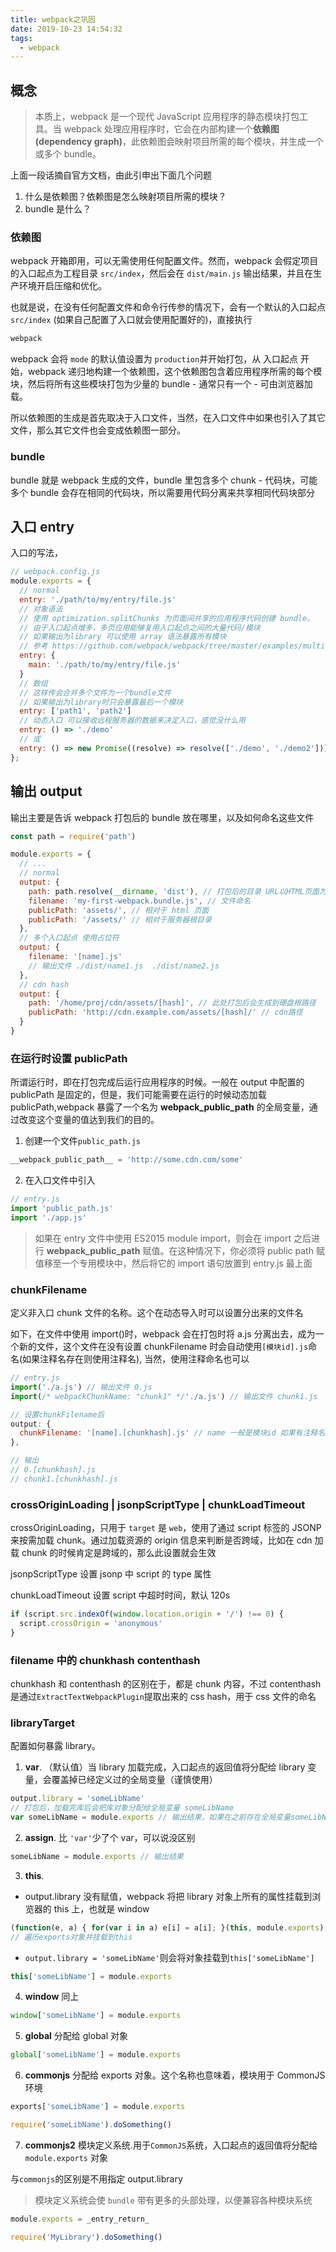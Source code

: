 ```yaml
---
title: webpack之巩固
date: 2019-10-23 14:54:32
tags:
  - webpack
---
```


## 概念

> 本质上，webpack 是一个现代 JavaScript 应用程序的静态模块打包工具。当 webpack 处理应用程序时，它会在内部构建一个**依赖图(dependency graph)**，此依赖图会映射项目所需的每个模块，并生成一个或多个 bundle。

上面一段话摘自官方文档，由此引申出下面几个问题

1. 什么是依赖图？依赖图是怎么映射项目所需的模块？
2. bundle 是什么？

<!-- more -->

### 依赖图

webpack 开箱即用，可以无需使用任何配置文件。然而，webpack 会假定项目的入口起点为工程目录 `src/index`，然后会在 `dist/main.js` 输出结果，并且在生产环境开启压缩和优化。

也就是说，在没有任何配置文件和命令行传参的情况下，会有一个默认的入口起点 `src/index` (如果自己配置了入口就会使用配置好的)，直接执行

```cmd
webpack
```

webpack 会将 `mode` 的默认值设置为 `production`并开始打包，从 入口起点 开始，webpack 递归地构建一个依赖图，这个依赖图包含着应用程序所需的每个模块，然后将所有这些模块打包为少量的 bundle - 通常只有一个 - 可由浏览器加载。

所以依赖图的生成是首先取决于入口文件，当然，在入口文件中如果也引入了其它文件，那么其它文件也会变成依赖图一部分。

### bundle

bundle 就是 webpack 生成的文件，bundle 里包含多个 chunk - 代码块，可能多个 bundle 会存在相同的代码块，所以需要用代码分离来共享相同代码块部分

## 入口 entry

入口的写法，

```javascript
// webpack.config.js
module.exports = {
  // normal
  entry: './path/to/my/entry/file.js'
  // 对象语法
  // 使用 optimization.splitChunks 为页面间共享的应用程序代码创建 bundle。
  // 由于入口起点增多，多页应用能够复用入口起点之间的大量代码/模块
  // 如果输出为library 可以使用 array 语法暴露所有模块
  // 参考 https://github.com/webpack/webpack/tree/master/examples/multi-part-library
  entry: {
    main: './path/to/my/entry/file.js'
  }
  // 数组
  // 这样传会合并多个文件为一个bundle文件
  // 如果输出为library时只会暴露最后一个模块
  entry: ['path1', 'path2']
  // 动态入口 可以接收远程服务器的数据来决定入口，感觉没什么用
  entry: () => './demo'
  // 或
  entry: () => new Promise((resolve) => resolve(['./demo', './demo2']))
};


```

## 输出 output

输出主要是告诉 webpack 打包后的 bundle 放在哪里，以及如何命名这些文件

```javascript
const path = require('path')

module.exports = {
  // ...
  // normal
  output: {
    path: path.resolve(__dirname, 'dist'), // 打包后的目录 URL以HTML页面为基准
    filename: 'my-first-webpack.bundle.js', // 文件命名
    publicPath: 'assets/', // 相对于 html 页面
    publicPath: '/assets/' // 相对于服务器根目录
  },
  // 多个入口起点 使用占位符
  output: {
    filename: '[name].js'
    // 输出文件 ./dist/name1.js  ./dist/name2.js
  },
  // cdn hash
  output: {
    path: '/home/proj/cdn/assets/[hash]', // 此处打包后会生成到硬盘根路径
    publicPath: 'http://cdn.example.com/assets/[hash]/' // cdn路径
  }
}
```

### 在运行时设置 publicPath

所谓运行时，即在打包完成后运行应用程序的时候。一般在 output 中配置的 publicPath 是固定的，但是，我们可能需要在运行的时候动态加载 publicPath,webpack 暴露了一个名为 **webpack_public_path** 的全局变量，通过改变这个变量的值达到我们的目的。

1. 创建一个文件`public_path.js`

```javascript
__webpack_public_path__ = 'http://some.cdn.com/some'
```

2. 在入口文件中引入

```javascript
// entry.js
import 'public_path.js'
import './app.js'
```

> 如果在 entry 文件中使用 ES2015 module import，则会在 import 之后进行 **webpack_public_path** 赋值。在这种情况下，你必须将 public path 赋值移至一个专用模块中，然后将它的 import 语句放置到 entry.js 最上面

### chunkFilename

定义非入口 chunk 文件的名称。这个在动态导入时可以设置分出来的文件名

如下，在文件中使用 import()时，webpack 会在打包时将 a.js 分离出去，成为一个新的文件，这个文件在没有设置 chunkFilename 时会自动使用`[模块id].js`命名(如果注释名存在则使用注释名), 当然，使用注释命名也可以

```javascript
// entry.js
import('./a.js') // 输出文件 0.js
import(/* webpackChunkName: "chunk1" */'./a.js') // 输出文件 chunk1.js

// 设置chunkFilename后
output: {
  chunkFilename: '[name].[chunkhash].js' // name 一般是模块id 如果有注释名则使用注释名
},

// 输出
// 0.[chunkhash].js
// chunk1.[chunkhash].js
```

### crossOriginLoading | jsonpScriptType | chunkLoadTimeout

crossOriginLoading，只用于 `target` 是 `web`，使用了通过 script 标签的 JSONP 来按需加载 chunk。通过加载资源的 origin 信息来判断是否跨域，比如在 cdn 加载 chunk 的时候肯定是跨域的，那么此设置就会生效

jsonpScriptType 设置 jsonp 中 script 的 type 属性

chunkLoadTimeout 设置 script 中超时时间，默认 120s

```javascript
if (script.src.indexOf(window.location.origin + '/') !== 0) {
  script.crossOrigin = 'anonymous'
}
```

### filename 中的 chunkhash contenthash

chunkhash 和 contenthash 的区别在于，都是 chunk 内容，不过 contenthash 是通过`ExtractTextWebpackPlugin`提取出来的 css hash，用于 css 文件的命名

### libraryTarget

配置如何暴露 library。

1. **var**. （默认值）当 library 加载完成，入口起点的返回值将分配给 library 变量，会覆盖掉已经定义过的全局变量（谨慎使用）

```javascript
output.library = 'someLibName'
// 打包后，加载完库后会把库对象分配给全局变量 someLibName
var someLibName = module.exports // 输出结果，如果在之前存在全局变量someLibName会覆盖
```

2. **assign**. 比 `'var'`少了个 var，可以说没区别

```javascript
someLibName = module.exports // 输出结果
```

3. **this**.

- output.library 没有赋值，webpack 将把 library 对象上所有的属性挂载到浏览器的 this 上，也就是 window

```javascript
(function(e, a) { for(var i in a) e[i] = a[i]; }(this, module.exports)
// 遍历exports对象并挂载到this
```

- `output.library = 'someLibName'`则会将对象挂载到`this['someLibName']`

```javascript
this['someLibName'] = module.exports
```

4. **window** 同上

```javascript
window['someLibName'] = module.exports
```

5. **global** 分配给 global 对象

```javascript
global['someLibName'] = module.exports
```

6. **commonjs** 分配给 exports 对象。这个名称也意味着，模块用于 CommonJS 环境

```javascript
exports['someLibName'] = module.exports

require('someLibName').doSomething()
```

7. **commonjs2** 模块定义系统.用于`CommonJS`系统，入口起点的返回值将分配给 `module.exports` 对象

与`commonjs`的区别是不用指定 output.library

> 模块定义系统会使 `bundle` 带有更多的头部处理，以便兼容各种模块系统
> 

```javascript
module.exports = _entry_return_

require('MyLibrary').doSomething()
```
